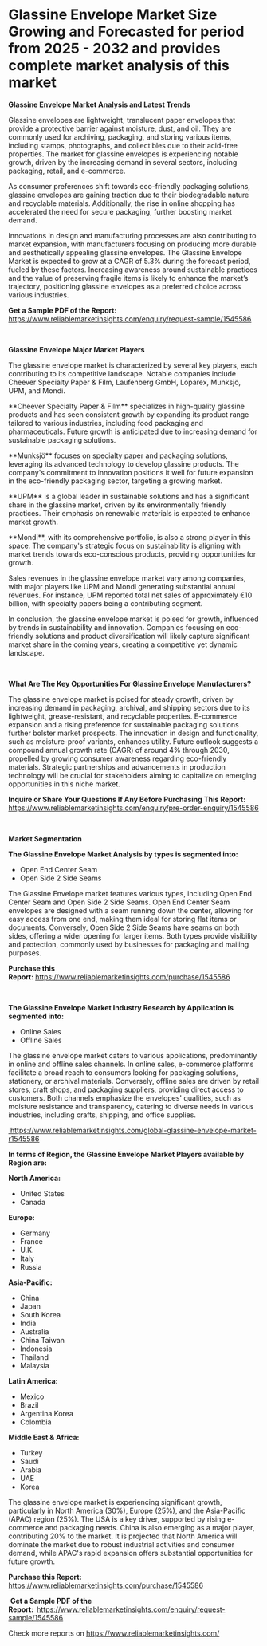 <p><h1>Glassine Envelope Market Size Growing and Forecasted for period from 2025 - 2032 and provides complete market analysis of this market</h1></p><p><strong>Glassine Envelope Market Analysis and Latest Trends</strong></p>
<p><p>Glassine envelopes are lightweight, translucent paper envelopes that provide a protective barrier against moisture, dust, and oil. They are commonly used for archiving, packaging, and storing various items, including stamps, photographs, and collectibles due to their acid-free properties. The market for glassine envelopes is experiencing notable growth, driven by the increasing demand in several sectors, including packaging, retail, and e-commerce. </p><p>As consumer preferences shift towards eco-friendly packaging solutions, glassine envelopes are gaining traction due to their biodegradable nature and recyclable materials. Additionally, the rise in online shopping has accelerated the need for secure packaging, further boosting market demand.</p><p>Innovations in design and manufacturing processes are also contributing to market expansion, with manufacturers focusing on producing more durable and aesthetically appealing glassine envelopes. The Glassine Envelope Market is expected to grow at a CAGR of 5.3% during the forecast period, fueled by these factors. Increasing awareness around sustainable practices and the value of preserving fragile items is likely to enhance the market’s trajectory, positioning glassine envelopes as a preferred choice across various industries.</p></p>
<p><strong>Get a Sample PDF of the Report:&nbsp;</strong> <a href="https://www.reliablemarketinsights.com/enquiry/request-sample/1545586?utm_campaign=2100&utm_medium=2&utm_source=Github&utm_content=ia&utm_term=06022025&utm_id=glassine-envelope">https://www.reliablemarketinsights.com/enquiry/request-sample/1545586</a></p>
<p>&nbsp;</p>
<p><strong>Glassine Envelope Major Market Players</strong></p>
<p><p>The glassine envelope market is characterized by several key players, each contributing to its competitive landscape. Notable companies include Cheever Specialty Paper & Film, Laufenberg GmbH, Loparex, Munksjö, UPM, and Mondi. </p><p>**Cheever Specialty Paper & Film** specializes in high-quality glassine products and has seen consistent growth by expanding its product range tailored to various industries, including food packaging and pharmaceuticals. Future growth is anticipated due to increasing demand for sustainable packaging solutions.</p><p>**Munksjö** focuses on specialty paper and packaging solutions, leveraging its advanced technology to develop glassine products. The company's commitment to innovation positions it well for future expansion in the eco-friendly packaging sector, targeting a growing market.</p><p>**UPM** is a global leader in sustainable solutions and has a significant share in the glassine market, driven by its environmentally friendly practices. Their emphasis on renewable materials is expected to enhance market growth.</p><p>**Mondi**, with its comprehensive portfolio, is also a strong player in this space. The company's strategic focus on sustainability is aligning with market trends towards eco-conscious products, providing opportunities for growth.</p><p>Sales revenues in the glassine envelope market vary among companies, with major players like UPM and Mondi generating substantial annual revenues. For instance, UPM reported total net sales of approximately €10 billion, with specialty papers being a contributing segment.</p><p>In conclusion, the glassine envelope market is poised for growth, influenced by trends in sustainability and innovation. Companies focusing on eco-friendly solutions and product diversification will likely capture significant market share in the coming years, creating a competitive yet dynamic landscape.</p></p>
<p>&nbsp;</p>
<p><strong>What Are The Key Opportunities For Glassine Envelope Manufacturers?</strong></p>
<p><p>The glassine envelope market is poised for steady growth, driven by increasing demand in packaging, archival, and shipping sectors due to its lightweight, grease-resistant, and recyclable properties. E-commerce expansion and a rising preference for sustainable packaging solutions further bolster market prospects. The innovation in design and functionality, such as moisture-proof variants, enhances utility. Future outlook suggests a compound annual growth rate (CAGR) of around 4% through 2030, propelled by growing consumer awareness regarding eco-friendly materials. Strategic partnerships and advancements in production technology will be crucial for stakeholders aiming to capitalize on emerging opportunities in this niche market.</p></p>
<p><strong>Inquire or Share Your Questions If Any Before Purchasing This Report:</strong> <a href="https://www.reliablemarketinsights.com/enquiry/pre-order-enquiry/1545586?utm_campaign=2100&utm_medium=2&utm_source=Github&utm_content=ia&utm_term=06022025&utm_id=glassine-envelope">https://www.reliablemarketinsights.com/enquiry/pre-order-enquiry/1545586</a></p>
<p>&nbsp;</p>
<p><strong>Market Segmentation</strong></p>
<p><strong>The Glassine Envelope Market Analysis by types is segmented into:</strong></p>
<p><ul><li>Open End Center Seam</li><li>Open Side 2 Side Seams</li></ul></p>
<p><p>The Glassine Envelope market features various types, including Open End Center Seam and Open Side 2 Side Seams. Open End Center Seam envelopes are designed with a seam running down the center, allowing for easy access from one end, making them ideal for storing flat items or documents. Conversely, Open Side 2 Side Seams have seams on both sides, offering a wider opening for larger items. Both types provide visibility and protection, commonly used by businesses for packaging and mailing purposes.</p></p>
<p><strong>Purchase this Report:&nbsp;</strong><a href="https://www.reliablemarketinsights.com/purchase/1545586?utm_campaign=2100&utm_medium=2&utm_source=Github&utm_content=ia&utm_term=06022025&utm_id=glassine-envelope">https://www.reliablemarketinsights.com/purchase/1545586</a></p>
<p>&nbsp;</p>
<p><strong>The Glassine Envelope Market Industry Research by Application is segmented into:</strong></p>
<p><ul><li>Online Sales</li><li>Offline Sales</li></ul></p>
<p><p>The glassine envelope market caters to various applications, predominantly in online and offline sales channels. In online sales, e-commerce platforms facilitate a broad reach to consumers looking for packaging solutions, stationery, or archival materials. Conversely, offline sales are driven by retail stores, craft shops, and packaging suppliers, providing direct access to customers. Both channels emphasize the envelopes' qualities, such as moisture resistance and transparency, catering to diverse needs in various industries, including crafts, shipping, and office supplies.</p></p>
<p><a href="https://www.reliablemarketinsights.com/global-glassine-envelope-market-r1545586?utm_campaign=2100&utm_medium=2&utm_source=Github&utm_content=ia&utm_term=06022025&utm_id=glassine-envelope">&nbsp;https://www.reliablemarketinsights.com/global-glassine-envelope-market-r1545586</a></p>
<p><strong>In terms of Region, the Glassine Envelope Market Players available by Region are:</strong></p>
<p>
    <p> <strong> North America: </strong>
        <ul>
            <li>United States</li>
            <li>Canada</li>
        </ul>
        </p> 
    <p> <strong> Europe: </strong>
        <ul>
            <li>Germany</li>
            <li>France</li>
            <li>U.K.</li>
            <li>Italy</li>
            <li>Russia</li>
        </ul>
        </p> 
    <p> <strong> Asia-Pacific: </strong>
        <ul>
            <li>China</li>
            <li>Japan</li>
            <li>South Korea</li>
            <li>India</li>
            <li>Australia</li>
            <li>China Taiwan</li>
            <li>Indonesia</li>
            <li>Thailand</li>
            <li>Malaysia</li>
        </ul>
        </p> 
    <p> <strong> Latin America: </strong>
        <ul>
            <li>Mexico</li>
            <li>Brazil</li>
            <li>Argentina Korea</li>
            <li>Colombia</li>
        </ul>
        </p> 
    <p> <strong> Middle East & Africa: </strong>
        <ul>
            <li>Turkey</li>
            <li>Saudi</li>
            <li>Arabia</li>
            <li>UAE</li>
            <li>Korea</li>
        </ul>
    </p>
    </p>
<p><p>The glassine envelope market is experiencing significant growth, particularly in North America (30%), Europe (25%), and the Asia-Pacific (APAC) region (25%). The USA is a key driver, supported by rising e-commerce and packaging needs. China is also emerging as a major player, contributing 20% to the market. It is projected that North America will dominate the market due to robust industrial activities and consumer demand, while APAC's rapid expansion offers substantial opportunities for future growth.</p></p>
<p><strong>Purchase this Report: </strong><a href="https://www.reliablemarketinsights.com/purchase/1545586?utm_campaign=2100&utm_medium=2&utm_source=Github&utm_content=ia&utm_term=06022025&utm_id=glassine-envelope">https://www.reliablemarketinsights.com/purchase/1545586</a></p>
<p>&nbsp;<strong>Get a Sample PDF of the Report:&nbsp;&nbsp;</strong><a href="https://www.reliablemarketinsights.com/enquiry/request-sample/1545586?utm_campaign=2100&utm_medium=2&utm_source=Github&utm_content=ia&utm_term=06022025&utm_id=glassine-envelope">https://www.reliablemarketinsights.com/enquiry/request-sample/1545586</a></p>
<p><strong></strong></p>
<p>Check more reports on <a href="https://www.reliablemarketinsights.com/?utm_campaign=2100&utm_medium=2&utm_source=Github&utm_content=ia&utm_term=06022025&utm_id=glassine-envelope">https://www.reliablemarketinsights.com/</a></p>